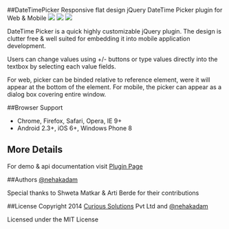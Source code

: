 ##DateTimePicker
Responsive flat design jQuery DateTime Picker plugin for Web & Mobile
![](https://raw.github.com/CuriousSolutions/DateTimePicker/gh-pages/images/dp-screenshot.png)
![](/https://raw.github.com/CuriousSolutions/DateTimePicker/gh-pages/images/tp-screenshot.png)
![](/https://raw.github.com/CuriousSolutions/DateTimePicker/gh-pages/images/dtp-screenshot.png)

DateTime Picker is a quick highly customizable jQuery plugin. The design is clutter free & well suited for embedding it into mobile application development.

Users can change values using +/- buttons or type values directly into the textbox by selecting each value fields. 

For web, picker can be binded relative to reference element, were it will appear at the bottom of the element. For mobile, the picker can appear as a dialog box covering entire window. 

##Browser Support
- Chrome, Firefox, Safari, Opera, IE 9+
- Android 2.3+, iOS 6+, Windows Phone 8

## More Details
For demo & api documentation visit [Plugin Page](http://curioussolutions.github.io/DateTimePicker/ "DateTime Picker Plugin
Details")

##Authors
[@nehakadam](https://github.com/nehakadam)

Special thanks to Shweta Matkar & Arti Berde for their contributions

##License
Copyright 2014 [Curious Solutions](https://github.com/CuriousSolutions) Pvt Ltd and [@nehakadam](https://github.com/nehakadam)

Licensed under the MIT License